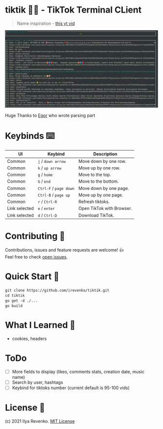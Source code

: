 # tiktik 📱🥴 - TikTok Terminal CLient
> Name inspiration - <a href="https://www.youtube.com/watch?v=h1M8oY0Uvi4">this yt vid</a>
<p align="center"><img src="preview.png"></p>

Huge Thanks to <a href="https://github.com/Hedgehogues">Egor</a> who wrote parsing part

# Keybinds ⌨️
| UI       | Keybind              | Description                      |
|----------|----------------------|----------------------------------|
| Common   | `j` / `down arrow`     | Move down by one row.            |
| Common   | `k` / `up arrow`       | Move up by one row.              |
| Common   | `g` / `home`           | Move to the top.                 |
| Common   | `G` / `end`            | Move to the bottom.              |
| Common   | `Ctrl-F` / `page down` | Move down by one page.           |
| Common   | `Ctrl-B` / `page up`   | Move up by one page.             |
| Common   | `r` / `Ctrl-R` | Refresh tiktoks.           |
| Link selected   | `e` / `enter` | Open TikTok with Browser.    |
| Link selected   | `d` / `Ctrl-D` | Download TikTok.    |

# Contributing 🤝
Contributions, issues and feature requests are welcome! 👍 <br>
Feel free to check [open issues](https://github.com/irevenko/tiktik/issues).

# Quick Start 🚀
```git clone https://github.com/irevenko/tiktik.git``` <br>
```cd tiktik``` <br>
```go get -d ./...``` <br>
```go build``` <br>

# What I Learned 🧠
- cookies, headers

# ToDo
- [ ] More fields to display (likes, comments stats, creation date, music name)
- [ ] Search by user, hashtags
- [ ] Keybind for tiktoks number (current default is 95-100 vids)

# License 📑 
(c) 2021 Ilya Revenko. [MIT License](https://tldrlegal.com/license/mit-license)
